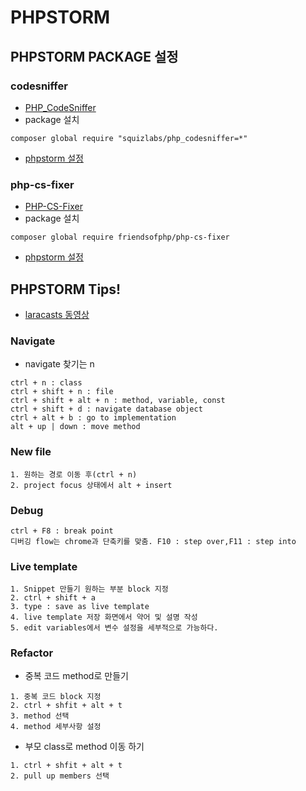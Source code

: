 # PHPSTORM
## PHPSTORM PACKAGE 설정
### codesniffer
- [PHP_CodeSniffer](https://github.com/squizlabs/PHP_CodeSniffer/blob/master/README.md)
- package 설치
```
composer global require "squizlabs/php_codesniffer=*"
```
- [phpstorm 설정](https://confluence.jetbrains.com/display/PhpStorm/PHP+Code+Sniffer+in+PhpStorm)

### php-cs-fixer
- [PHP-CS-Fixer](https://github.com/FriendsOfPHP/PHP-CS-Fixer/blob/2.12/README.rst)
- package 설치
```
composer global require friendsofphp/php-cs-fixer
```
- [phpstorm 설정](https://hackernoon.com/how-to-configure-phpstorm-to-use-php-cs-fixer-1844991e521f)

## PHPSTORM Tips!
- [laracasts 동영상](https://laracasts.com/series/how-to-be-awesome-in-phpstorm)
### Navigate
- navigate 찾기는 n 
```
ctrl + n : class
ctrl + shift + n : file
ctrl + shift + alt + n : method, variable, const
ctrl + shift + d : navigate database object
ctrl + alt + b : go to implementation
alt + up | down : move method
```

### New file 
```
1. 원하는 경로 이동 후(ctrl + n) 
2. project focus 상태에서 alt + insert
```

### Debug
```
ctrl + F8 : break point 
디버깅 flow는 chrome과 단축키를 맞춤. F10 : step over,F11 : step into
```

### Live template
```
1. Snippet 만들기 원하는 부분 block 지정 
2. ctrl + shift + a 
3. type : save as live template
4. live template 저장 화면에서 약어 및 설명 작성
5. edit variables에서 변수 설정을 세부적으로 가능하다.
```

### Refactor
- 중복 코드 method로 만들기
```
1. 중복 코드 block 지정
2. ctrl + shfit + alt + t 
3. method 선택 
4. method 세부사항 설정
```
- 부모 class로 method 이동 하기
```
1. ctrl + shfit + alt + t 
2. pull up members 선택
```
